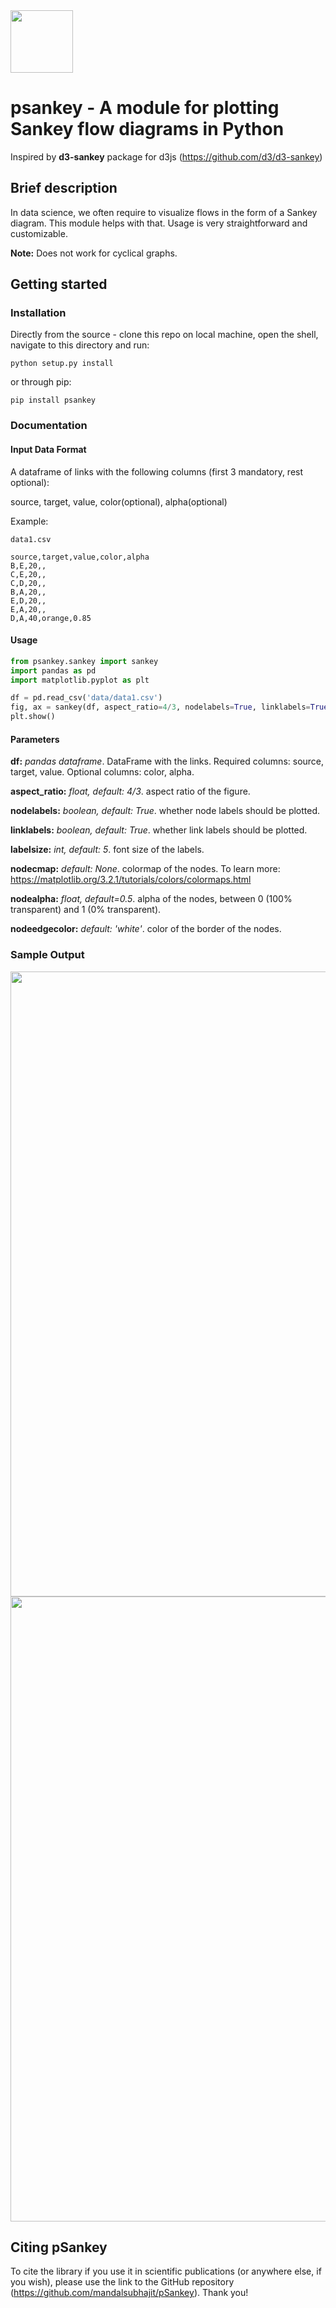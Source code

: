 <img src="https://github.com/mandalsubhajit/psankey/blob/master/pSankey.png" width="100">


# psankey - A module for plotting Sankey flow diagrams in Python

Inspired by **d3-sankey** package for d3js (https://github.com/d3/d3-sankey)

## Brief description

In data science, we often require to visualize flows in the form of a Sankey diagram. This module helps with that. Usage is very straightforward and customizable.

**Note:** Does not work for cyclical graphs.

## Getting started

### Installation

Directly from the source - clone this repo on local machine, open the shell, navigate to this directory and run:
```
python setup.py install
```
or through pip:
```
pip install psankey
```

### Documentation

#### Input Data Format

A dataframe of links with the following columns (first 3 mandatory, rest optional):

source, target, value, color(optional), alpha(optional)

Example:
```
data1.csv

source,target,value,color,alpha
B,E,20,,
C,E,20,,
C,D,20,,
B,A,20,,
E,D,20,,
E,A,20,,
D,A,40,orange,0.85
```

#### Usage

```python
from psankey.sankey import sankey
import pandas as pd
import matplotlib.pyplot as plt

df = pd.read_csv('data/data1.csv')
fig, ax = sankey(df, aspect_ratio=4/3, nodelabels=True, linklabels=True, labelsize=5, nodecmap='copper', nodealpha=0.5, nodeedgecolor='white')
plt.show()
```

#### Parameters

**df:** _pandas dataframe_. DataFrame with the links. Required columns: source, target, value. Optional columns: color, alpha.

**aspect_ratio:** _float, default: 4/3_. aspect ratio of the figure.

**nodelabels:** _boolean, default: True_. whether node labels should be plotted.

**linklabels:** _boolean, default: True_. whether link labels should be plotted.

**labelsize:** _int, default: 5_. font size of the labels.

**nodecmap:** _default: None_. colormap of the nodes. To learn more: https://matplotlib.org/3.2.1/tutorials/colors/colormaps.html

**nodealpha:** _float, default=0.5_. alpha of the nodes, between 0 (100% transparent) and 1 (0% transparent).

**nodeedgecolor:** _default: 'white'_. color of the border of the nodes.

### Sample Output

<img src="https://github.com/mandalsubhajit/psankey/blob/master/output/sankey1.png" width="1000">

<img src="https://github.com/mandalsubhajit/psankey/blob/master/output/sankey2.png" width="1000">

## Citing **pSankey**

To cite the library if you use it in scientific publications (or anywhere else, if you wish), please use the link to the GitHub repository (https://github.com/mandalsubhajit/pSankey). Thank you!
